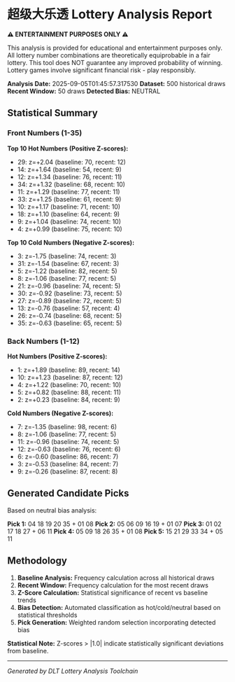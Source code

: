 # 超级大乐透 Lottery Analysis Report

**⚠️ ENTERTAINMENT PURPOSES ONLY ⚠️**

This analysis is provided for educational and entertainment purposes only.
All lottery number combinations are theoretically equiprobable in a fair lottery.
This tool does NOT guarantee any improved probability of winning.
Lottery games involve significant financial risk - play responsibly.

**Analysis Date:** 2025-09-05T01:45:57.317530
**Dataset:** 500 historical draws
**Recent Window:** 50 draws
**Detected Bias:** NEUTRAL

## Statistical Summary

### Front Numbers (1-35)
**Top 10 Hot Numbers (Positive Z-scores):**
- 29: z=+2.04 (baseline: 70, recent: 12)
- 14: z=+1.64 (baseline: 54, recent: 9)
- 12: z=+1.34 (baseline: 76, recent: 11)
- 34: z=+1.32 (baseline: 68, recent: 10)
- 11: z=+1.29 (baseline: 77, recent: 11)
- 33: z=+1.25 (baseline: 61, recent: 9)
- 10: z=+1.17 (baseline: 71, recent: 10)
- 18: z=+1.10 (baseline: 64, recent: 9)
-  9: z=+1.04 (baseline: 74, recent: 10)
-  4: z=+0.99 (baseline: 75, recent: 10)

**Top 10 Cold Numbers (Negative Z-scores):**
-  3: z=-1.75 (baseline: 74, recent: 3)
- 31: z=-1.54 (baseline: 67, recent: 3)
-  5: z=-1.22 (baseline: 82, recent: 5)
-  8: z=-1.06 (baseline: 77, recent: 5)
- 21: z=-0.96 (baseline: 74, recent: 5)
- 30: z=-0.92 (baseline: 73, recent: 5)
- 27: z=-0.89 (baseline: 72, recent: 5)
- 13: z=-0.76 (baseline: 57, recent: 4)
- 26: z=-0.74 (baseline: 68, recent: 5)
- 35: z=-0.63 (baseline: 65, recent: 5)

### Back Numbers (1-12)
**Hot Numbers (Positive Z-scores):**
-  1: z=+1.89 (baseline: 89, recent: 14)
- 10: z=+1.23 (baseline: 87, recent: 12)
-  4: z=+1.22 (baseline: 70, recent: 10)
-  5: z=+0.82 (baseline: 88, recent: 11)
-  2: z=+0.23 (baseline: 84, recent: 9)

**Cold Numbers (Negative Z-scores):**
-  7: z=-1.35 (baseline: 98, recent: 6)
-  8: z=-1.06 (baseline: 77, recent: 5)
- 11: z=-0.96 (baseline: 74, recent: 5)
- 12: z=-0.63 (baseline: 76, recent: 6)
-  6: z=-0.60 (baseline: 86, recent: 7)
-  3: z=-0.53 (baseline: 84, recent: 7)
-  9: z=-0.26 (baseline: 87, recent: 8)

## Generated Candidate Picks

Based on neutral bias analysis:

**Pick 1:** 04 18 19 20 35 + 01 08
**Pick 2:** 05 06 09 16 19 + 01 07
**Pick 3:** 01 02 17 18 27 + 06 11
**Pick 4:** 05 09 18 26 35 + 01 08
**Pick 5:** 15 21 29 33 34 + 05 11

## Methodology

1. **Baseline Analysis:** Frequency calculation across all historical draws
2. **Recent Window:** Frequency calculation for the most recent draws
3. **Z-Score Calculation:** Statistical significance of recent vs baseline trends
4. **Bias Detection:** Automated classification as hot/cold/neutral based on statistical thresholds
5. **Pick Generation:** Weighted random selection incorporating detected bias

**Statistical Note:** Z-scores > |1.0| indicate statistically significant deviations from baseline.

---
*Generated by DLT Lottery Analysis Toolchain*
